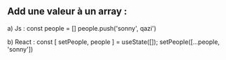 ## Add une valeur à un array :

a) Js :
const people = []
people.push('sonny', qazi')


b) React :
const [ setPeople, people ] = useState([]);
setPeople([...people, 'sonny'])
